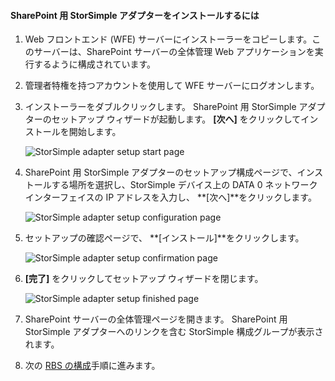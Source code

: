 <!--author=SharS last changed: 9/17/15-->

#### <a name="to-install-the-storsimple-adapter-for-sharepoint"></a>SharePoint 用 StorSimple アダプターをインストールするには
1. Web フロントエンド (WFE) サーバーにインストーラーをコピーします。このサーバーは、SharePoint サーバーの全体管理 Web アプリケーションを実行するように構成されています。 
2. 管理者特権を持つアカウントを使用して WFE サーバーにログオンします。
3. インストーラーをダブルクリックします。 SharePoint 用 StorSimple アダプターのセットアップ ウィザードが起動します。 **[次へ]** をクリックしてインストールを開始します。
   
    ![StorSimple adapter setup start page](./media/storsimple-install-sharepoint-adapter/HCS_SSASP_Setup1-include.png)
4. SharePoint 用 StorSimple アダプターのセットアップ構成ページで、インストールする場所を選択し、StorSimple デバイス上の DATA 0 ネットワーク インターフェイスの IP アドレスを入力し、 **[次へ]**をクリックします。 
   
    ![StorSimple adapter setup configuration page](./media/storsimple-install-sharepoint-adapter/HCS_SSASP_Setup2-include.png) 
5. セットアップの確認ページで、 **[インストール]**をクリックします。
   
    ![StorSimple adapter setup confirmation page](./media/storsimple-install-sharepoint-adapter/HCS_SSASP_Confirm_Setup-include.png) 
6. **[完了]** をクリックしてセットアップ ウィザードを閉じます。
   
    ![StorSimple adapter setup finished page](./media/storsimple-install-sharepoint-adapter/HCS_SSASP_Setup_finish-include.png) 
7. SharePoint サーバーの全体管理ページを開きます。 SharePoint 用 StorSimple アダプターへのリンクを含む StorSimple 構成グループが表示されます。
8. 次の [RBS の構成](#configure-rbs)手順に進みます。



<!--HONumber=Nov16_HO3-->


